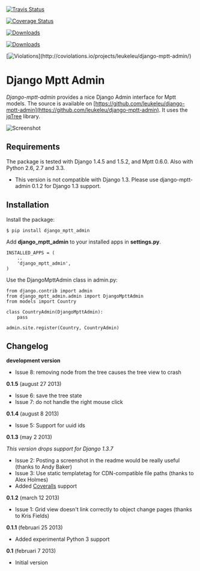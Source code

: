 [![Travis Status](https://secure.travis-ci.org/leukeleu/django-mptt-admin.png)](http://travis-ci.org/leukeleu/django-mptt-admin)

[![Coverage Status](https://coveralls.io/repos/leukeleu/django-mptt-admin/badge.png?branch=master)](https://coveralls.io/r/leukeleu/django-mptt-admin)

[![Downloads](https://pypip.in/d/django-mptt-admin/badge.png)](https://pypi.python.org/pypi/django-mptt-admin/)

[![Downloads](https://pypip.in/v/django-mptt-admin/badge.png)](https://pypi.python.org/pypi/django-mptt-admin/)

[![Violations](https://coviolations.io/projects/leukeleu/django-mptt-admin/badge/?)](http://coviolations.io/projects/leukeleu/django-mptt-admin/)

Django Mptt Admin
=================

*Django-mptt-admin* provides a nice Django Admin interface for Mptt models. The source is available on [https://github.com/leukeleu/django-mptt-admin](https://github.com/leukeleu/django-mptt-admin). It uses the [jqTree](http://mbraak.github.io/jqTree/) library.

![Screenshot](https://raw.github.com/leukeleu/django-mptt-admin/master/screenshot.png)

Requirements
------------

The package is tested with Django 1.4.5 and 1.5.2, and Mptt 0.6.0. Also with Python 2.6, 2.7 and 3.3.

* This version is not compatible with Django 1.3. Please use django-mptt-admin 0.1.2 for Django 1.3 support.

Installation
------------

Install the package:

    $ pip install django_mptt_admin

Add **django_mptt_admin** to your installed apps in **settings.py**.

    INSTALLED_APPS = (
        ..
        'django_mptt_admin',
    )

Use the DjangoMpttAdmin class in admin.py:

    from django.contrib import admin
    from django_mptt_admin.admin import DjangoMpttAdmin
    from models import Country

    class CountryAdmin(DjangoMpttAdmin):
        pass

    admin.site.register(Country, CountryAdmin)

Changelog
---------

**development version**

* Issue 8: removing node from the tree causes the tree view to crash

**0.1.5** (august 27 2013)

* Issue 6: save the tree state
* Issue 7: do not handle the right mouse click

**0.1.4** (august 8 2013)

* Issue 5: Support for uuid ids

**0.1.3** (may 2 2013)

*This version drops support for Django 1.3.7*

* Issue 2: Posting a screenshot in the readme would be really useful (thanks to Andy Baker)
* Issue 3: Use static templatetag for CDN-compatible file paths (thanks to Alex Holmes)
* Added [Coveralls](https://coveralls.io/r/leukeleu/django-mptt-admin) support

**0.1.2** (march 12 2013)

* Issue 1: Grid view doesn't link correctly to object change pages (thanks to Kris Fields)

**0.1.1** (februari 25 2013)

* Added experimental Python 3 support

**0.1** (februari 7 2013)

* Initial version